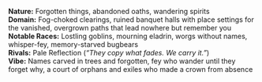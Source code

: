**Nature:** Forgotten things, abandoned oaths, wandering spirits  
**Domain:** Fog-choked clearings, ruined banquet halls with place settings for the vanished, overgrown paths that lead nowhere but remember you  
**Notable Races:** Lostling goblins, mourning eladrin, worgs without names, whisper-fey, memory-starved bugbears  
**Rivals:** Pale Reflection (_“They copy what fades. We _carry_ it.”_)  
**Vibe:** Names carved in trees and forgotten, fey who wander until they forget why, a court of orphans and exiles who made a crown from absence

